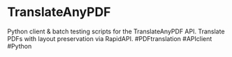 # TranslateAnyPDF
Python client &amp; batch testing scripts for the TranslateAnyPDF API. Translate PDFs with layout preservation via RapidAPI. #PDFtranslation #APIclient #Python
